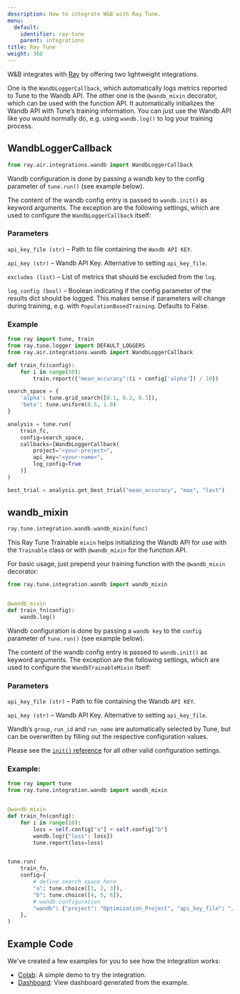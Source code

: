 ```yaml
---
description: How to integrate W&B with Ray Tune.
menu:
  default:
    identifier: ray-tune
    parent: integrations
title: Ray Tune
weight: 360
---
```


W&B integrates with [Ray](https://github.com/ray-project/ray) by offering two lightweight integrations.

One is the `WandbLoggerCallback`, which automatically logs metrics reported to Tune to the Wandb API. The other one is the `@wandb_mixin` decorator, which can be used with the function API. It automatically initializes the Wandb API with Tune’s training information. You can just use the Wandb API like you would normally do, e.g. using `wandb.log()` to log your training process.

## WandbLoggerCallback

```python
from ray.air.integrations.wandb import WandbLoggerCallback
```

Wandb configuration is done by passing a wandb key to the config parameter of `tune.run()` (see example below).

The content of the wandb config entry is passed to `wandb.init()` as keyword arguments. The exception are the following settings, which are used to configure the `WandbLoggerCallback` itself:

### Parameters

`api_key_file (str)` – Path to file containing the `Wandb API KEY`.

`api_key (str)` – Wandb API Key. Alternative to setting `api_key_file`.

`excludes (list)` – List of metrics that should be excluded from the `log`.

`log_config (bool)` – Boolean indicating if the config parameter of the results dict should be logged. This makes sense if parameters will change during training, e.g. with `PopulationBasedTraining`. Defaults to False.

### Example

```python
from ray import tune, train
from ray.tune.logger import DEFAULT_LOGGERS
from ray.air.integrations.wandb import WandbLoggerCallback

def train_fc(config):
    for i in range(10):
        train.report({"mean_accuracy":(i + config['alpha']) / 10})

search_space = {
    'alpha': tune.grid_search([0.1, 0.2, 0.3]),
    'beta': tune.uniform(0.5, 1.0)
}

analysis = tune.run(
    train_fc,
    config=search_space,
    callbacks=[WandbLoggerCallback(
        project="<your-project>",
        api_key="<your-name>",
        log_config=True
    )]
)

best_trial = analysis.get_best_trial("mean_accuracy", "max", "last")
```

## wandb_mixin

```python
ray.tune.integration.wandb.wandb_mixin(func)
```

This Ray Tune Trainable `mixin` helps initializing the Wandb API for use with the `Trainable` class or with `@wandb_mixin` for the function API.

For basic usage, just prepend your training function with the `@wandb_mixin` decorator:

```python
from ray.tune.integration.wandb import wandb_mixin


@wandb_mixin
def train_fn(config):
    wandb.log()
```

Wandb configuration is done by passing a `wandb key` to the `config` parameter of `tune.run()` (see example below).

The content of the wandb config entry is passed to `wandb.init()` as keyword arguments. The exception are the following settings, which are used to configure the `WandbTrainableMixin` itself:

### Parameters

`api_key_file (str)` – Path to file containing the Wandb `API KEY`.

`api_key (str)` – Wandb API Key. Alternative to setting `api_key_file`.

Wandb’s `group`, `run_id` and `run_name` are automatically selected by Tune, but can be overwritten by filling out the respective configuration values.

Please see the [`init()` reference](/ref/python/init/) for all other valid configuration settings.

### Example:

```python
from ray import tune
from ray.tune.integration.wandb import wandb_mixin


@wandb_mixin
def train_fn(config):
    for i in range(10):
        loss = self.config["a"] + self.config["b"]
        wandb.log({"loss": loss})
        tune.report(loss=loss)


tune.run(
    train_fn,
    config={
        # define search space here
        "a": tune.choice([1, 2, 3]),
        "b": tune.choice([4, 5, 6]),
        # wandb configuration
        "wandb": {"project": "Optimization_Project", "api_key_file": "/path/to/file"},
    },
)
```

## Example Code

We've created a few examples for you to see how the integration works:

* [Colab](http://wandb.me/raytune-colab): A simple demo to try the integration.
* [Dashboard](https://wandb.ai/anmolmann/ray_tune): View dashboard generated from the example.